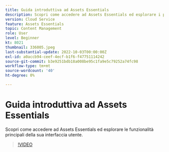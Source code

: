 ```yaml
---
title: Guida introduttiva ad Assets Essentials
description: Scopri come accedere ad Assets Essentials ed esplorare i principali facet della sua interfaccia utente.
version: Cloud Service
feature: Assets Essentials
topic: Content Management
role: User
level: Beginner
kt: 8021
thumbnail: 336005.jpeg
last-substantial-update: 2022-10-03T00:00:00Z
exl-id: a0accb94-ceef-4ecf-b1f6-f47751114242
source-git-commit: b3e9251bdb18a008be95c1fa9e5c79252a74fc98
workflow-type: tm+mt
source-wordcount: '40'
ht-degree: 0%

---
```


# Guida introduttiva ad Assets Essentials

Scopri come accedere ad Assets Essentials ed esplorare le funzionalità principali della sua interfaccia utente.

>[!VIDEO](https://video.tv.adobe.com/v/336005?quality=12&learn=on)
